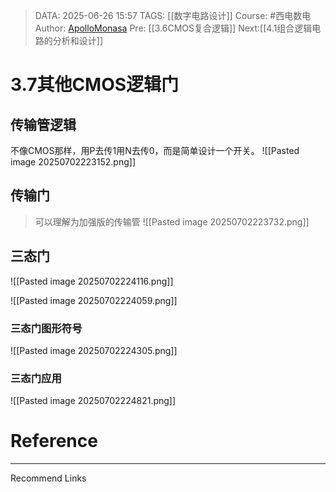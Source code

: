 > DATA: 2025-06-26 15:57
> TAGS: [[数字电路设计]]
> Course: #西电数电 
> Author: [ApolloMonasa](https://github.com/ApolloMonasa)
> Pre: [[3.6CMOS复合逻辑]]
> Next:[[4.1组合逻辑电路的分析和设计]]


# 3.7其他CMOS逻辑门
## 传输管逻辑
不像CMOS那样，用P去传1用N去传0，而是简单设计一个开关。
![[Pasted image 20250702223152.png]]
## 传输门
>可以理解为加强版的传输管
![[Pasted image 20250702223732.png]]
## 三态门
![[Pasted image 20250702224116.png]]

![[Pasted image 20250702224059.png]]

### 三态门图形符号
![[Pasted image 20250702224305.png]]
### 三态门应用
![[Pasted image 20250702224821.png]]




# Reference


---
Recommend Links
